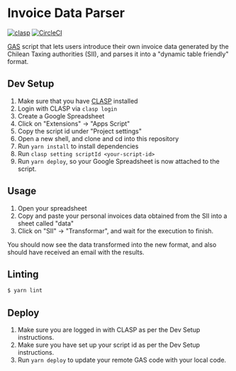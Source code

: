 # Invoice Data Parser

[![clasp][clasp-svg]][clasp]
[![CircleCI][ci-status-svg]][ci-status]

[GAS][gas] script that lets users introduce their own invoice data generated by the Chilean Taxing
authorities (SII), and parses it into a "dynamic table friendly" format.

## Dev Setup

1. Make sure that you have [CLASP][clasp] installed
2. Login with CLASP via `clasp login`
3. Create a Google Spreadsheet
4. Click on "Extensions" -> "Apps Script"
5. Copy the script id under "Project settings"
6. Open a new shell, and clone and cd into this repository
7. Run `yarn install` to install dependencies
8. Run `clasp setting scriptId <your-script-id>`
9. Run `yarn deploy`, so your Google Spreadsheet is now attached to the script.

## Usage

1. Open your spreadsheet
2. Copy and paste your personal invoices data obtained from the SII into a sheet called "data"
3. Click on "SII" -> "Transformar", and wait for the execution to finish.

You should now see the data transformed into the new format, and also should have received an email
with the results.

## Linting

```sh
$ yarn lint
```

## Deploy

1. Make sure you are logged in with CLASP as per the Dev Setup instructions.
2. Make sure you have set up your script id as per the Dev Setup instructions.
3. Run `yarn deploy` to update your remote GAS code with your local code.

[clasp-svg]: https://img.shields.io/badge/built%20with-clasp-4285f4.svg
[clasp]: https://github.com/google/clasp
[ci-status-svg]: https://circleci.com/gh/sasalatart/invoice-data-parser.svg?style=svg
[ci-status]: https://circleci.com/gh/sasalatart/invoice-data-parser
[gas]: https://developers.google.com/apps-script
